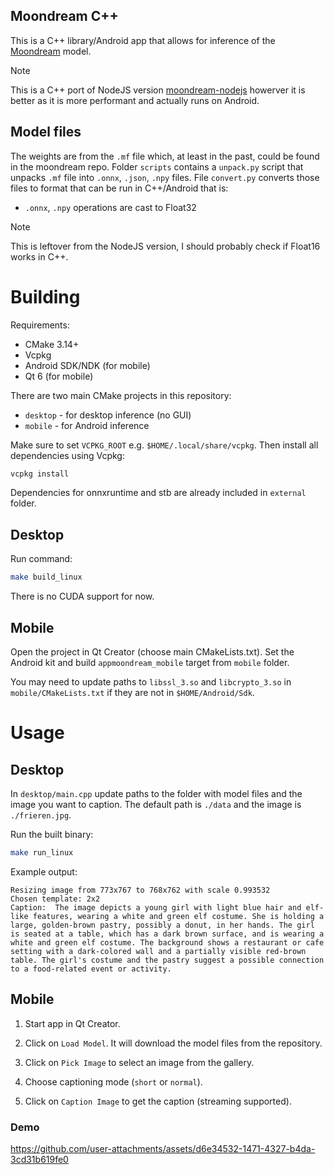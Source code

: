 ## Moondream C++

This is a C++ library/Android app that allows for inference of the [Moondream](https://github.com/vikhyat/moondream) model.

> [!NOTE]
> This is a C++ port of NodeJS version [moondream-nodejs](https://github.com/leszkolukasz/moondream-nodejs) howerver it is better as it is more performant and actually runs on Android.

## Model files

The weights are from the `.mf` file which, at least in the past, could be found in the moondream repo. Folder `scripts` contains a `unpack.py` script that unpacks `.mf` file into `.onnx`, `.json`, `.npy` files. File `convert.py` converts those files to format that can be run in C++/Android that is:

- `.onnx`, `.npy` operations are cast to Float32

> [!NOTE]
> This is leftover from the NodeJS version, I should probably check if Float16 works in C++.

# Building

Requirements:

- CMake 3.14+
- Vcpkg
- Android SDK/NDK (for mobile)
- Qt 6 (for mobile)

There are two main CMake projects in this repository:

- `desktop` - for desktop inference (no GUI)
- `mobile` - for Android inference

Make sure to set `VCPKG_ROOT` e.g. `$HOME/.local/share/vcpkg`. Then install all dependencies using Vcpkg:

```bash
vcpkg install
```

Dependencies for onnxruntime and stb are already included in `external` folder.

## Desktop

Run command:

```bash
make build_linux
```

There is no CUDA support for now.

## Mobile

Open the project in Qt Creator (choose main CMakeLists.txt). Set the Android kit and build `appmoondream_mobile` target from `mobile` folder.

You may need to update paths to `libssl_3.so` and `libcrypto_3.so` in `mobile/CMakeLists.txt` if they are not in `$HOME/Android/Sdk`.

# Usage

## Desktop

In `desktop/main.cpp` update paths to the folder with model files and the image you want to caption. The default path is `./data` and the image is `./frieren.jpg`.

Run the built binary:

```bash
make run_linux
```

Example output:

```
Resizing image from 773x767 to 768x762 with scale 0.993532
Chosen template: 2x2
Caption:  The image depicts a young girl with light blue hair and elf-like features, wearing a white and green elf costume. She is holding a large, golden-brown pastry, possibly a donut, in her hands. The girl is seated at a table, which has a dark brown surface, and is wearing a white and green elf costume. The background shows a restaurant or cafe setting with a dark-colored wall and a partially visible red-brown table. The girl's costume and the pastry suggest a possible connection to a food-related event or activity.
```

## Mobile

1. Start app in Qt Creator.
2. Click on `Load Model`. It will download the model files from the repository.
3. Click on `Pick Image` to select an image from the gallery.



4. Choose captioning mode (`short` or `normal`).
5. Click on `Caption Image` to get the caption (streaming supported).

### Demo

https://github.com/user-attachments/assets/d6e34532-1471-4327-b4da-3cd31b619fe0
